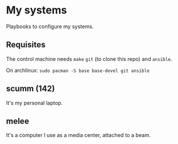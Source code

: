 # My systems

Playbooks to configure my systems.

## Requisites

The control machine needs `make` `git` (to clone this repo) and `ansible`.

On archlinux: `sudo pacman -S base base-devel git ansible`

## scumm (142)

It's my personal laptop.

## melee

It's a computer I use as a media center, attached to a beam.
